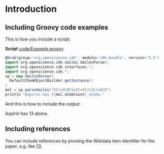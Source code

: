 # Introduction

## Including Groovy code examples

This is how you include a script:

**Script** [code/Example.groovy](code/Example.code.md)
```groovy
@Grab(group='org.openscience.cdk', module='cdk-bundle', version='2.3')
import org.openscience.cdk.smiles.SmilesParser;
import org.openscience.cdk.interfaces.*;
import org.openscience.cdk.*;
sp = new SmilesParser(
  DefaultChemObjectBuilder.getInstance()
)
mol = sp.parseSmiles("CC(=O)OC1=CC=CC=C1C(=O)O")
println "Aspirin has ${mol.atomCount} atoms."
```

And this is how to include the output:

Aspirin has 13 atoms.

## Including references

You can include references by proviing the Wikidata item identifier
for the paper, e.g. like [<a href="#citeref1">1</a>].
